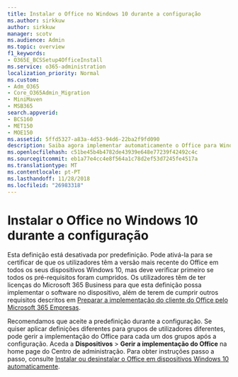 ```yaml
---
title: Instalar o Office no Windows 10 durante a configuração
ms.author: sirkkuw
author: sirkkuw
manager: scotv
ms.audience: Admin
ms.topic: overview
f1_keywords:
- O365E_BCSSetup4OfficeInstall
ms.service: o365-administration
localization_priority: Normal
ms.custom:
- Adm_O365
- Core_O365Admin_Migration
- MiniMaven
- MSB365
search.appverid:
- BCS160
- MET150
- MOE150
ms.assetid: 5ffd5327-a83a-4d53-94d6-22ba2f9fd090
description: Saiba agora implementar automaticamente o Office para Windows 10 dispositivos durante a configuração.
ms.openlocfilehash: c51be45b4b4782de43939e648e77239f42492c4c
ms.sourcegitcommit: eb1a77e4cc4e8f564a1c78d2ef53d7245fe4517a
ms.translationtype: MT
ms.contentlocale: pt-PT
ms.lasthandoff: 11/28/2018
ms.locfileid: "26983318"
---
```

# <a name="install-office-on-windows-10-during-setup"></a>Instalar o Office no Windows 10 durante a configuração

Esta definição está desativada por predefinição. Pode ativá-la para se certificar de que os utilizadores têm a versão mais recente do Office em todos os seus dispositivos Windows 10, mas deve verificar primeiro se todos os pré-requisitos foram cumpridos. Os utilizadores têm de ter licenças do Microsoft 365 Business para que esta definição possa implementar o software no dispositivo, além de terem de cumprir outros requisitos descritos em [Preparar a implementação do cliente do Office pelo Microsoft 365 Empresas](prepare-for-office-client-deployment.md). 
  
Recomendamos que aceite a predefinição durante a configuração. Se quiser aplicar definições diferentes para grupos de utilizadores diferentes, pode gerir a implementação do Office para cada um dos grupos após a configuração. Aceda a **Dispositivos** \> **Gerir a implementação do Office** na home page do Centro de administração. Para obter instruções passo a passo, consulte [Instalar ou desinstalar o Office em dispositivos Windows 10 automaticamente](auto-install-or-uninstall-office.md).
  

